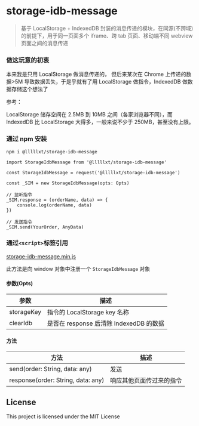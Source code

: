 # storage-idb-message

> 基于 LocalStorage + IndexedDB 封装的消息传递的模块，在同源(不跨域)的前提下，用于同一页面多个 iframe、跨 tab 页面、移动端不同 webview 页面之间的消息传递

### 做这玩意的初衷

本来我是只用 LocalStorage 做消息传递的， 但后来某次在 Chrome 上传递的数据>5M 导致数据丢失，于是乎就有了用 LocalStorage 做指令，IndexedDB 做数据存储这个想法了

参考：

LocalStorage 储存空间在 2.5MB 到 10MB 之间（各家浏览器不同），而 IndexedDB 比 LocalStorage 大得多，一般来说不少于 250MB，甚至没有上限。

### 通过 npm 安装

```
npm i @lllllxt/storage-idb-message
```

```
import StorageIdbMessage from '@lllllxt/storage-idb-message'

const StorageIdbMessage = request('@lllllxt/storage-idb-message')

const _SIM = new StorageIdbMessage(opts: Opts)

// 监听指令
_SIM.response = (orderName, data) => {
    console.log(orderName, data)
})

// 发送指令
_SIM.send(YourOrder, AnyData)

```

### 通过`<script>`标签引用

[storage-idb-message.min.js](https://github.com/lllllxt/storage-idb-message/blob/master/storage-idb-message.min.js)

此方法是向 window 对象中注册一个 `StorageIdbMessage` 对象

#### 参数(Opts)

| 参数       | 描述                                    |
| ---------- | --------------------------------------- |
| storageKey | 指令的 LocalStorage key 名称            |
| clearIdb   | 是否在 response 后清除 IndexedDB 的数据 |

#### 方法

| 方法                               | 描述                     |
| ---------------------------------- | ------------------------ |
| send(order: String, data: any)     | 发送                     |
| response(order: String, data: any) | 响应其他页面传过来的指令 |

## License

This project is licensed under the MIT License
